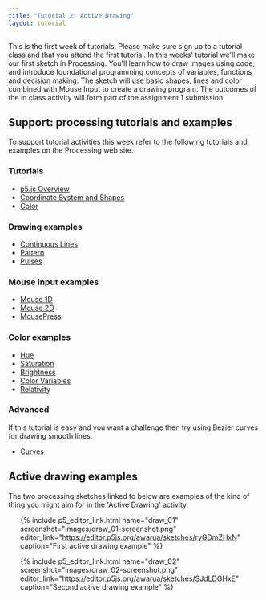 ```yaml
---
title: "Tutorial 2: Active Drawing"
layout: tutorial
---
```


<p class="lead">
  This is the first week of tutorials. Please make sure sign up to a
  tutorial class and that you attend the first tutorial. In this
  weeks' tutorial we'll make our first sketch in Processing. You'll learn
  how to draw images using code, and introduce foundational programming
  concepts of variables, functions and decision making. The sketch will use
  basic shapes, lines and color combined with Mouse Input to create a drawing program. The outcomes of the in class activity will form part of
  the assignment 1 submission.
</p>

## Support: processing tutorials and examples

To support tutorial activities this week refer to the following tutorials  and examples on the Processing web site.

### Tutorials

* [p5.js Overview](https://github.com/processing/p5.js/wiki/p5.js-overview)
* [Coordinate System and Shapes](https://p5js.org/learn/coordinate-system-and-shapes.html)
* [Color](https://p5js.org/learn/color.html)

### Drawing examples

* [Continuous Lines](https://p5js.org/examples/drawing-continous-lines.html)
* [Pattern](https://p5js.org/examples/drawing-patterns.html)
* [Pulses](https://p5js.org/examples/drawing-pulses.html)

### Mouse input examples

* [Mouse 1D](https://p5js.org/examples/input-mouse-1d.html)
* [Mouse 2D](https://p5js.org/examples/input-mouse-2d.html)
* [MousePress](https://p5js.org/examples/input-mouse-press.html)

### Color examples

* [Hue](https://p5js.org/examples/color-hue.html)
* [Saturation](https://p5js.org/examples/color-saturation.html)
* [Brightness](https://p5js.org/examples/color-brightness.html)
* [Color Variables](https://p5js.org/examples/color-color-variables.html)
* [Relativity](https://p5js.org/examples/color-relativity.html)

### Advanced

If this tutorial is easy and you want a challenge then try using Bezier curves
for drawing smooth lines.

* [Curves](https://p5js.org/learn/curves.html)

## Active drawing examples

The two processing sketches linked to below are examples of the kind of thing 
you might aim for in the 'Active Drawing' activity.

<ul class="code-list">

{% include p5_editor_link.html name="draw_01" screenshot="images/draw_01-screenshot.png" editor_link="https://editor.p5js.org/awarua/sketches/ryGDmZHxN" caption="First active drawing example" %}

{% include p5_editor_link.html name="draw_02" screenshot="images/draw_02-screenshot.png" editor_link="https://editor.p5js.org/awarua/sketches/SJdLDGHxE" caption="Second active drawing example" %}

</ul>